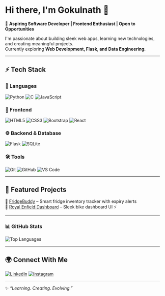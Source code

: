 # Hi there, I'm Gokulnath 👋

🚀 **Aspiring Software Developer | Frontend Enthusiast | Open to Opportunities**

I'm passionate about building sleek web apps, learning new technologies, and creating meaningful projects.  
Currently exploring **Web Development, Flask, and Data Engineering**.

---

## ⚡ Tech Stack  

### 🚀 Languages  
![Python](https://img.shields.io/badge/Python-3776AB?style=for-the-badge&logo=python&logoColor=white) 
![C](https://img.shields.io/badge/C-00599C?style=for-the-badge&logo=c&logoColor=white) 
![JavaScript](https://img.shields.io/badge/JavaScript-F7DF1E?style=for-the-badge&logo=javascript&logoColor=black)  

### 🎨 Frontend  
![HTML5](https://img.shields.io/badge/HTML5-E34F26?style=for-the-badge&logo=html5&logoColor=white) 
![CSS3](https://img.shields.io/badge/CSS3-1572B6?style=for-the-badge&logo=css3&logoColor=white) 
![Bootstrap](https://img.shields.io/badge/Bootstrap-563D7C?style=for-the-badge&logo=bootstrap&logoColor=white) 
![React](https://img.shields.io/badge/React-20232A?style=for-the-badge&logo=react&logoColor=61DAFB)  

### ⚙️ Backend & Database  
![Flask](https://img.shields.io/badge/Flask-000000?style=for-the-badge&logo=flask&logoColor=white) 
![SQLite](https://img.shields.io/badge/SQLite-003B57?style=for-the-badge&logo=sqlite&logoColor=white)  

### 🛠 Tools  
![Git](https://img.shields.io/badge/Git-F05032?style=for-the-badge&logo=git&logoColor=white) 
![GitHub](https://img.shields.io/badge/GitHub-181717?style=for-the-badge&logo=github&logoColor=white) 
![VS Code](https://img.shields.io/badge/VS%20Code-0078d7?style=for-the-badge&logo=visual-studio-code&logoColor=white)  

---

## 📌 Featured Projects
🔹 [FridgeBuddy]((https://github.com/Gokulnath2765/FridgeBuddy)) – Smart fridge inventory tracker with expiry alerts  
🔹 [Royal Enfield Dashboard]((https://github.com/Gokulnath2765/Techmath/tree/main/Drop%20Down)) – Sleek bike dashboard UI ⚡

---

### 📊 GitHub Stats

![Top Languages](https://github-readme-stats.vercel.app/api/top-langs/?username=Gokulnath2765&layout=compact&theme=radical)

---

## 🌍 Connect With Me  
[![LinkedIn](https://img.shields.io/badge/LinkedIn-0A66C2?style=for-the-badge&logo=linkedin&logoColor=white)](https://www.linkedin.com/in/gokulnathb2765/) 
[![Instagram](https://img.shields.io/badge/Instagram-E4405F?style=for-the-badge&logo=instagram&logoColor=white)](https://www.instagram.com/_gokulnathb_/)

---

✨ *“Learning. Creating. Evolving.”*
